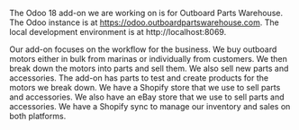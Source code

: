 The Odoo 18 add-on we are working on is for Outboard Parts Warehouse. The Odoo instance is
at https://odoo.outboardpartswarehouse.com. The local development environment is at http://localhost:8069.

Our add-on focuses on the workflow for the business. We buy outboard motors
either in bulk from marinas or individually from customers. We then break down the motors into parts and sell them. We
also sell new parts and accessories. The add-on has parts to test and create products for the motors we break down. We
have a Shopify store that we use to sell parts and accessories. We also have an eBay store that we use to sell parts and
accessories. We have a Shopify sync to manage our inventory and sales on both platforms.